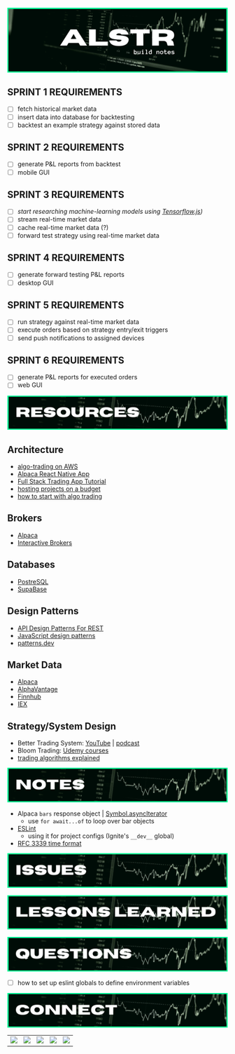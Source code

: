 ![alstr build notes graphic](./assets/readme/bn_title.png)

<!-- #region roadmap -->

## **SPRINT 1 REQUIREMENTS**

- [ ] fetch historical market data
- [ ] insert data into database for backtesting
- [ ] backtest an example strategy against stored data

## **SPRINT 2 REQUIREMENTS**

- [ ] generate P&L reports from backtest
- [ ] mobile GUI

## **SPRINT 3 REQUIREMENTS**

- [ ] _start researching machine-learning models using [Tensorflow.js](https://www.tensorflow.org/js/))_
- [ ] stream real-time market data
- [ ] cache real-time market data (?)
- [ ] forward test strategy using real-time market data

## **SPRINT 4 REQUIREMENTS**

- [ ] generate forward testing P&L reports
- [ ] desktop GUI

## **SPRINT 5 REQUIREMENTS**

- [ ] run strategy against real-time market data
- [ ] execute orders based on strategy entry/exit triggers
- [ ] send push notifications to assigned devices

## **SPRINT 6 REQUIREMENTS**

- [ ] generate P&L reports for executed orders
- [ ] web GUI

<!-- #endregion /roadmap -->

<!-- #region resources -->

![alstr resources graphic](./assets/readme/bn_resources.png)

## **Architecture**

- [algo-trading on AWS](https://aws.amazon.com/blogs/industries/algorithmic-trading-on-aws-with-amazon-sagemaker-and-aws-data-exchange/)
- [Alpaca React Native App](https://github.com/hackingthemarkets/alpaca-react-native)
- [Full Stack Trading App Tutorial](https://hackingthemarkets.com/)
- [hosting projects on a budget](https://www.youtube.com/watch?v=Kx_1NYYJS7Q&list=WL&index=5)
- [how to start with algo trading](https://wire.insiderfinance.io/how-to-start-with-algo-trading-learning-path-process-flow-design-and-data-analytics-bdd592e262e0)

## **Brokers**

- [Alpaca](https://alpaca.markets/)
- [Interactive Brokers](https://www.interactivebrokers.com/en/home.php)

## **Databases**

- [PostreSQL](https://www.postgresql.org/)
- [SupaBase](https://supabase.com/)

## **Design Patterns**

- [API Design Patterns For REST](https://blog.stoplight.io/api-design-patterns-for-rest-web-services)
- [JavaScript design patterns](https://www.patterns.dev)
- [patterns.dev](https://www.patterns.dev)

## **Market Data**

- [Alpaca](https://alpaca.markets/docs/api-documentation/api-v2/)
- [AlphaVantage](https://www.alphavantage.co/)
- [Finnhub](https://finnhub.io/)
- [IEX]()

## **Strategy/System Design**

- Better Trading System: [YouTube]() | [podcast]()
- Bloom Trading: [Udemy courses](https://www.udemy.com/user/mtg-team/)
- [trading algorithms explained](https://www.youtube.com/watch?v=YVqxCrxKC_c)

<!-- #endregion /resources -->

<!-- #region notes -->

![alstr notes graphic](./assets/readme/bn_notes.png)

- Alpaca `bars` response object | [Symbol.asyncIterator](https://developer.mozilla.org/en-US/docs/Web/JavaScript/Reference/Global_Objects/Symbol/asyncIterator)
  - use `for await...of` to loop over bar objects
- [ESLint](https://eslint.org/docs/about/)
  - using it for project configs (Ignite's `__dev__` global)
- [RFC 3339 time format](https://datatracker.ietf.org/doc/html/rfc3339)

<!-- #endregion /notes -->

![alstr issues graphic](./assets/readme/bn_issues.png)

![alstr lessons-learned graphic](./assets/readme/bn_lessons-learned.png)

![alstr questions graphic](./assets/readme/bn_questions.png)

- [ ] how to set up eslint globals to define environment variables

<!-- #region connect -->

![alstr connect graphic](./assets/readme/rm_connect.png)

<table align='center'>
  <tr >
    <td style="border: none;"><a alt='icon link to modevx github account' href='https://github.com/modevx' target='_blank'><img src="https://cdn.iconscout.com/icon/free/png-256/github-157-675821.png" width="90"></a></td> 
    <td style="border: none;"><a alt='icon link to modevx twitter account' href='https://twitter.com/_modevx' target='_blank'><img src="https://cdn.iconscout.com/icon/free/png-256/twitter-235-675852.png" width="90"></a></td>                      
    <td style="border: none;"><a alt='icon link to modevx email' href='mailto:ephraim@modevx.com' target='_blank'><img src="https://cdn.iconscout.com/icon/free/png-256/email-letter-envelope-message-38065.png" width="90"></a></td>  
    <td style="border: none;"><a alt='icon link to ephraim smiths linkedin account' href='https://linkedin.com/in/ephraimjsmith' target='_blank'><img src="https://cdn.iconscout.com/icon/free/png-256/linkedin-187-675833.png" width="90"></a></td>
    <td style="border: none;"><a alt='icon link to modevx instagram account' href='https://instagram.com/_modevx' target='_blank'><img src="https://cdn.iconscout.com/icon/free/png-256/instagram-2752153-2284970.png" width="90"></a></td>
  </tr>
</table>

<!-- #endregion /connect -->
